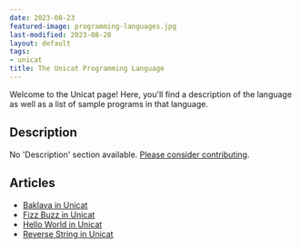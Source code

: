 ```yaml
---
date: 2023-08-23
featured-image: programming-languages.jpg
last-modified: 2023-08-28
layout: default
tags:
- unicat
title: The Unicat Programming Language
---
```


Welcome to the Unicat page! Here, you'll find a description of the language as well as a list of sample programs in that language.

## Description

No 'Description' section available. [Please consider contributing](https://github.com/TheRenegadeCoder/sample-programs-website).

## Articles

- [Baklava in Unicat](https://sampleprograms.io/projects/baklava/unicat)
- [Fizz Buzz in Unicat](https://sampleprograms.io/projects/fizz-buzz/unicat)
- [Hello World in Unicat](https://sampleprograms.io/projects/hello-world/unicat)
- [Reverse String in Unicat](https://sampleprograms.io/projects/reverse-string/unicat)